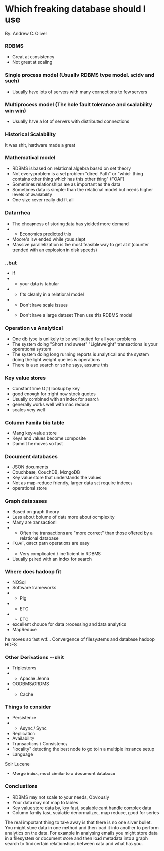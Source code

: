 # Which freaking database should I use
By: Andrew C. Oliver

###  RDBMS
* Great at consistency 
* Not great at scaling

### Single process model (Usually RDBMS type model, acidy and such)
* Usually have lots of servers with many connections to few servers

### Multiprocess model (The hole fault tolerance and scalability win win)
* Usually have a lot of servers with distributed connections

### Historical Scalability
It was shit, hardware made a great 


### Mathematical model
* RDBMS is based on relational algebra based on set theory 
* Not every problem is a set problem "direct Path" or "which thing contains other
thing which has this other thing" (FOAF)
* Sometimes relationships are as important as the data
* Sometimes data is simpler than the relational model but needs higher levels of
availability
* One size never really did fit all


### Datarrhea
* The cheapness of storing data has yielded more demand
* * Economics predicted this
* Moore's law ended while yous slept
* Massive parallelization is the most feasible way to get at it (counter
  trended with an explosion in disk speeds)


### ..but
* if
* * your data is tabular
* * fits cleanly in a relational model
* * Don't have scale issues
* * Don't have a large dataset
Then use this RDBMS model


### Operation vs Analytical
* One db type is unlikely to be well suited for all your problems
* The system doing "Short and sweet" "Lightweight" transactions is your
  operational system
* The system doing long running reports is analytical and the system doing the
  light weight queries is operations
* There is also search or so he says, assume this


### Key value stores
* Constant time O(1) lookup by key
* good enough for :right now stock quotes
* Usually combined with an index for search 
* generally works well with mac reduce
* scales very well


### Column Family big table
* Mang key-value store
* Keys and values become composite
* Damnit he moves so fast


### Document databases
* JSON documents
* Couchbase, CouchDB, MongoDB
* Key value store that understands the values
* Not as map-reduce friendly, larger data set require indexes
* operational store


###  Graph databases
* Based on graph theory
* Less about bolume of data more about ocmplexity
* Many are transactionl
* * Often the transactions are "more correct" than those offered by a relational
  database
* FOAF, direct path operations are easy
* * Very complicated / inefficient in RDBMS
* Usually paired with an index for search


### Where does hadoop fit
* NOSql
* Software frameworks
* * Pig
* *  ETC
* * ETC
* excellent chouce for data processing and data analytics
* MapReduce

he moves so fast wtf...
Convergence of filesystems and database
hadoop HDFS


### Other Derivations --shit
* Triplestores
* * Apache Jenna
* OODBMS/ORDMS
* * Cache


### Things to consider
* Persistence
* * Async / Sync
* Replication
* Availability
* Transactions / Consistency
* "locality" detecting the best node to go to in a multiple instance setup
* Language

Solr Lucene
* Merge index, most similar to a document database

### Conclustions
* RDBMS may not scale to your needs, Obviously
* Your data may not map to tables
* Key value store data by, key fast, scalable cant handle complex data
* Column  family fast, scalable denormalized, map reduce, good for series


The real important thing to take away is that there is no one silver bullet.
You might store data in one method and then load it into another to perform
analytics on the data.  For example in analysing emails you might store data in
a filesystem or document store and then load metadata into a graph search to
find certain relationships between data and what has you.  


